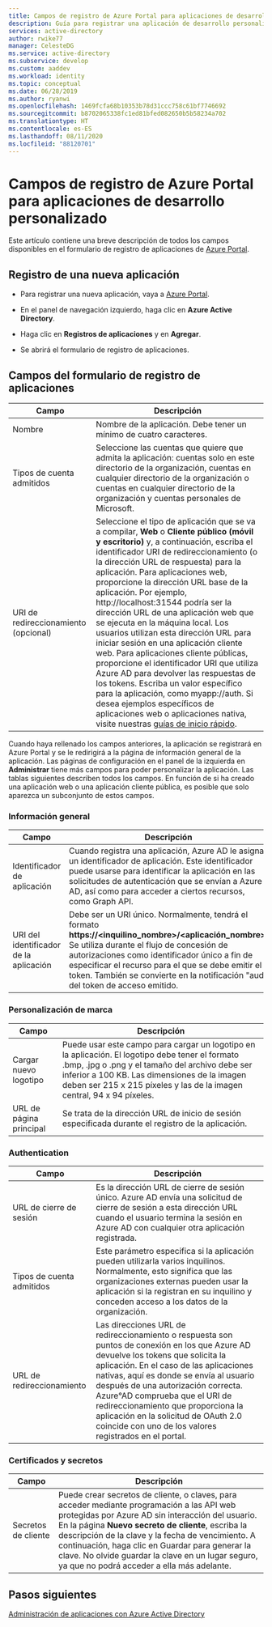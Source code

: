 ```yaml
---
title: Campos de registro de Azure Portal para aplicaciones de desarrollo personalizado
description: Guía para registrar una aplicación de desarrollo personalizado con Azure AD
services: active-directory
author: rwike77
manager: CelesteDG
ms.service: active-directory
ms.subservice: develop
ms.custom: aaddev
ms.workload: identity
ms.topic: conceptual
ms.date: 06/28/2019
ms.author: ryanwi
ms.openlocfilehash: 1469fcfa68b10353b78d31ccc758c61bf7746692
ms.sourcegitcommit: b8702065338fc1ed81bfed082650b5b58234a702
ms.translationtype: HT
ms.contentlocale: es-ES
ms.lasthandoff: 08/11/2020
ms.locfileid: "88120701"
---
```

# <a name="azure-portal-registration-fields-for-custom-developed-apps"></a>Campos de registro de Azure Portal para aplicaciones de desarrollo personalizado

Este artículo contiene una breve descripción de todos los campos disponibles en el formulario de registro de aplicaciones de [Azure Portal](https://portal.azure.com).

## <a name="register-a-new-application"></a>Registro de una nueva aplicación

-   Para registrar una nueva aplicación, vaya a [Azure Portal](https://portal.azure.com).

-   En el panel de navegación izquierdo, haga clic en **Azure Active Directory**.

-   Haga clic en **Registros de aplicaciones** y en **Agregar**.

-   Se abrirá el formulario de registro de aplicaciones.

## <a name="fields-in-the-application-registration-form"></a>Campos del formulario de registro de aplicaciones

| Campo            | Descripción                                                                              |
|------------------|------------------------------------------------------------------------------------------|
| Nombre             | Nombre de la aplicación. Debe tener un mínimo de cuatro caracteres.                |
| Tipos de cuenta admitidos| Seleccione las cuentas que quiere que admita la aplicación: cuentas solo en este directorio de la organización, cuentas en cualquier directorio de la organización o cuentas en cualquier directorio de la organización y cuentas personales de Microsoft.  |
| URI de redireccionamiento (opcional) | Seleccione el tipo de aplicación que se va a compilar, **Web** o **Cliente público (móvil y escritorio)** y, a continuación, escriba el identificador URI de redireccionamiento (o la dirección URL de respuesta) para la aplicación. Para aplicaciones web, proporcione la dirección URL base de la aplicación. Por ejemplo, http://localhost:31544 podría ser la dirección URL de una aplicación web que se ejecuta en la máquina local. Los usuarios utilizan esta dirección URL para iniciar sesión en una aplicación cliente web. Para aplicaciones cliente públicas, proporcione el identificador URI que utiliza Azure AD para devolver las respuestas de los tokens. Escriba un valor específico para la aplicación, como myapp://auth. Si desea ejemplos específicos de aplicaciones web o aplicaciones nativa, visite nuestras [guías de inicio rápido](./index.yml).|

Cuando haya rellenado los campos anteriores, la aplicación se registrará en Azure Portal y se le redirigirá a la página de información general de la aplicación. Las páginas de configuración en el panel de la izquierda en **Administrar** tiene más campos para poder personalizar la aplicación. Las tablas siguientes describen todos los campos. En función de si ha creado una aplicación web o una aplicación cliente pública, es posible que solo aparezca un subconjunto de estos campos.

### <a name="overview"></a>Información general

| Campo           | Descripción        |
|-----------------|-----------------------------------------------------------------------------------------------------------------------------------------------------------------------------------------------------------------------------------------------------------------------------------------------------------------|
| Identificador de aplicación  | Cuando registra una aplicación, Azure AD le asigna un identificador de aplicación. Este identificador puede usarse para identificar la aplicación en las solicitudes de autenticación que se envían a Azure AD, así como para acceder a ciertos recursos, como Graph API.                                                          |
| URI del identificador de la aplicación      | Debe ser un URI único. Normalmente, tendrá el formato **https://&lt;inquilino\_nombre&gt;/&lt;aplicación\_nombre&gt;.** Se utiliza durante el flujo de concesión de autorizaciones como identificador único a fin de especificar el recurso para el que se debe emitir el token. También se convierte en la notificación "aud" del token de acceso emitido. |

### <a name="branding"></a>Personalización de marca

| Campo           | Descripción        |
|-----------------|-----------------------------------------------------------------------------------------------------------------------------------------------------------------------------------------------------------------------------------------------------------------------------------------------------------------|
| Cargar nuevo logotipo | Puede usar este campo para cargar un logotipo en la aplicación. El logotipo debe tener el formato .bmp, .jpg o .png y el tamaño del archivo debe ser inferior a 100 KB. Las dimensiones de la imagen deben ser 215 x 215 píxeles y las de la imagen central, 94 x 94 píxeles.|
| URL de página principal   | Se trata de la dirección URL de inicio de sesión especificada durante el registro de la aplicación.|

### <a name="authentication"></a>Authentication

| Campo           | Descripción        |
|-----------------|-----------------------------------------------------------------------------------------------------------------------------------------------------------------------------------------------------------------------------------------------------------------------------------------------------------------|
| URL de cierre de sesión      | Es la dirección URL de cierre de sesión único. Azure AD envía una solicitud de cierre de sesión a esta dirección URL cuando el usuario termina la sesión en Azure AD con cualquier otra aplicación registrada.|
| Tipos de cuenta admitidos  | Este parámetro especifica si la aplicación pueden utilizarla varios inquilinos. Normalmente, esto significa que las organizaciones externas pueden usar la aplicación si la registran en su inquilino y conceden acceso a los datos de la organización.|
| URL de redireccionamiento      | Las direcciones URL de redireccionamiento o respuesta son puntos de conexión en los que Azure AD devuelve los tokens que solicita la aplicación. En el caso de las aplicaciones nativas, aquí es donde se envía al usuario después de una autorización correcta. Azure°AD comprueba que el URI de redireccionamiento que proporciona la aplicación en la solicitud de OAuth 2.0 coincide con uno de los valores registrados en el portal.|

### <a name="certificates-and-secrets"></a>Certificados y secretos

| Campo           | Descripción        |
|-----------------|-----------------------------------------------------------------------------------------------------------------------------------------------------------------------------------------------------------------------------------------------------------------------------------------------------------------|
| Secretos de cliente            | Puede crear secretos de cliente, o claves, para acceder mediante programación a las API web protegidas por Azure AD sin interacción del usuario. En la página **Nuevo secreto de cliente**, escriba la descripción de la clave y la fecha de vencimiento. A continuación, haga clic en Guardar para generar la clave. No olvide guardar la clave en un lugar seguro, ya que no podrá acceder a ella más adelante.             |

## <a name="next-steps"></a>Pasos siguientes

[Administración de aplicaciones con Azure Active Directory](../manage-apps/what-is-application-management.md)